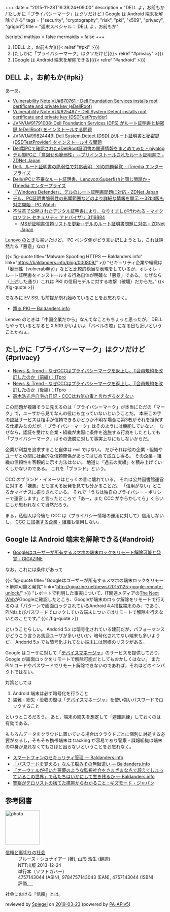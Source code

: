 +++
date = "2015-11-28T19:39:24+09:00"
description = "DELL よ，お前もか / たしかに「プライバシーマーク」はクソだけど / Google は Android 端末を解除できる"
tags = ["security", "cryptography", "risk", "pki", "x509", "privacy", "grigori"]
title = "週末スペシャル： DELL よ，お前もか"

[scripts]
  mathjax = false
  mermaidjs = false
+++

1. [DELL よ，お前もか]({{< relref "#pki" >}})
1. [たしかに「プライバシーマーク」はクソだけど]({{< relref "#privacy" >}})
1. [Google は Android 端末を解除できる]({{< relref "#android" >}})

## DELL よ，お前もか{#pki}

あーあ。

- [Vulnerability Note VU#870761 - Dell Foundation Services installs root certificate and private key (eDellRoot)](http://www.kb.cert.org/vuls/id/870761)
- [Vulnerability Note VU#925497 - Dell System Detect installs root certificate and private key (DSDTestProvider)](http://www.kb.cert.org/vuls/id/925497)
- [JVNVU#91791008: Dell Foundation Services (DFS) がルート証明書と秘密鍵 (eDellRoot) をインストールする問題](http://jvn.jp/vu/JVNVU91791008/)
- [JVNVU#99824449: Dell System Detect (DSD) がルート証明書と秘密鍵 (DSDTestProvider) をインストールする問題](http://jvn.jp/vu/JVNVU99824449/)
- [Dell製PCで確認されたeDellRoot証明書の関連情報をまとめてみた - piyolog](http://d.hatena.ne.jp/Kango/20151124/1448366156)
- [デル製PCに「意図せぬ脆弱性」--プリインストールされたルート証明書で - ZDNet Japan](http://japan.zdnet.com/article/35073924/)
- [Dell、ルート証明書の脆弱性で対応表明　別の問題発覚 - ITmedia エンタープライズ](http://www.itmedia.co.jp/enterprise/articles/1511/25/news055.html)
- [DellのPCに不審なルート証明書、LenovoのSuperfishと同じ問題か - ITmedia エンタープライズ](http://www.itmedia.co.jp/enterprise/articles/1511/24/news048.html)
- [「Windows Defender」、デルのルート証明書問題に対応 - ZDNet Japan](http://japan.zdnet.com/article/35074095/)
- [デル、PC証明書脆弱性の影響範囲などのより詳細な情報を開示 ～32bit版も対応開始 - PC Watch](http://pc.watch.impress.co.jp/docs/news/20151201_733070.html)
- [不注意で公開されたデジタル証明書により、なりすましが行われる - マイクロソフト セキュリティ アドバイザリ 3119884](https://technet.microsoft.com/ja-jp/library/security/3119884)
    - [MSが証明書信頼リストを更新--デルのルート証明書問題に対応 - ZDNet Japan](http://japan.zdnet.com/article/35074332/)

[Lenovo のとき](https://baldanders.info/blog/000809/)も書いたけど， PC ベンダ側がどう言い訳しようとも，これは純然たる「悪意」なの！

{{< fig-quote title="Malware Spoofing HTTPS — Baldanders.info" link="https://baldanders.info/blog/000809/" >}}
<q>セキュリティ企業や組織は「脆弱性（vulnerability）」などと比較的穏当な表現をしているが，オレオレ・ルート証明書をインストールする行為自体が明確な「悪意」である。 なぜなら（上述した通り）これは PKI の信用モデルに対する攻撃（破壊）だからだ。</q>
{{< /fig-quote >}}

ちなみに EV SSL も前提が崩れ始めていることをお忘れなく。

- [踊る PKI — Baldanders.info](https://baldanders.info/blog/000828/)

Lenovo のときは「中国企業だから」なんてなこともちょっと思ったが， DELL もやっているとなると X.509 がいよいよ「バベルの塔」になる日も近いということかねぇ。

## たしかに「プライバシーマーク」はクソだけど{#privacy}

- [News ＆ Trend - なぜCCCはプライバシーマークを返上し、T会員規約を改訂したのか（前編）：ITpro](http://itpro.nikkeibp.co.jp/atcl/column/14/346926/112000384/?rt=nocnt)
- [News ＆ Trend - なぜCCCはプライバシーマークを返上し、T会員規約を改訂したのか（後編）：ITpro](http://itpro.nikkeibp.co.jp/atcl/column/14/346926/112600387/?cx)
- [高木浩光＠自宅の日記 - CCCはお気の毒と言わざるをえない](http://takagi-hiromitsu.jp/diary/20151121.html#p01)

この問題が複雑そうに見えるのは「プライバシーマーク」が本当にただの「マーク」で，ユーザから見てなんの役にも立っていないということだ。
本来この手の認証サービスは相手が信頼できるかどうか不明な場合に第3者がそれを担保する仕組みなのだが，「プライバシーマーク」はそのようには機能していない。
なぜなら，認証を受けた企業・組織が実際に条件を逸脱する行為をしたとしても「プライバシーマーク」はその逸脱に対して事実上なにもしないからだ。

企業が利益を追求すること自体は evil ではない。
だがそれは他の企業・組織やユーザとの間に社会的な信頼関係があってはじめて成立し得る。
その企業・組織の信頼性を客観的に示す方法はない。
地道に「過去の実績」を積み上げていくしかないのである。
これを「ブランド」という。

CCC のブランド・イメージはとっくの昔に壊れている。
それは公共図書館運営に対する「嫌悪」とも言える反発を見ても分かることだ。
「信用がない」どころかマイナスに振りきれている。
それで「うちは独自のプライバシー・ポリシーで運営します」と言ったところで「あー，また CCC がやらかしてら」くらいにしか思われなくて当然だろう。

まぁ，私個人は今後も CCC は（プライバシー情報の運用に対して）信用しないし， [CCC に加担する企業・組織](http://nukalumix.hateblo.jp/entry/tcardoptoutlist)も信用しない。

## Google は Android 端末を解除できる{#android}

- [Googleはユーザーが所有するスマホの端末ロックをリモート解除可能と発覚 - GIGAZINE](http://gigazine.net/news/20151125-google-remote-unlock/)

なお，これには条件があって

{{< fig-quote title="Googleはユーザーが所有するスマホの端末ロックをリモート解除可能と発覚" link="http://gigazine.net/news/20151125-google-remote-unlock/" >}}
<q>レポートで判明した事実について、IT関連メディアの<a href="http://thenextweb.com/google/2015/11/22/google-can-remotely-bypass-the-passcode-of-at-least-74-of-android-devices-if-ordered/">The Next Web</a>がGoogleに確認したところ、Googleが端末のロック解除をリモートで行えるのは「パターンで画面ロックされているAndroid 4.4搭載端末のみ」であり、PINおよびパスワードでロックしている端末についてはリモートで解除を行えないとのことです。</q>
{{< /fig-quote >}}

ということらしい。
Andorid 5.x は暗号化されている建前だが，パフォーマンスがどうこう言うお馬鹿ユーザが多いせいか，暗号化されてない端末も多いようだ。
Andorid 5.x でも暗号化されてない端末には同様のリスクがある。

Google はユーザに対して「[デバイスマネージャ](https://www.google.com/android/devicemanager)」のサービスを提供しており， Google が画面ロックをリモートで解除可能だとしてもおかしくはない。
また PIN コードやパスワードでリモート解除できないのであれば，それほどのインパクトではない。

対策としては

1. Android 端末は必ず暗号化を行うこと
1. 盗難・紛失・没収の際は「[デバイスマネージャ](https://www.google.com/android/devicemanager)」を使い強いパスワードでロックすること

というところだろう。
あと，端末の紛失を想定して「避難訓練」しておくのは有効である。

もちろんデータをクラウドに置いている場合はクラウドごとに個別に対処する必要があるし，そもそも携帯端末は tracking が容易であり警察・諜報組織は端末の中身が見れなくてもさほど困らないということをお忘れなく。

- [スマートフォンのセキュリティ管理 — Baldanders.info](https://baldanders.info/blog/000516/)
- [「パスワードを覚える」なんて脳みその無駄遣い — Baldanders.info](https://baldanders.info/blog/000739/)
- [「オーウェルが描いた悪夢のような監視社会をさまざまな点で超えてしまっているこの世界」で私たちはいかにして生き残るか — Baldanders.info](https://baldanders.info/blog/000768/)
- [警察がテロリストの捨てた携帯からわかること : ギズモード・ジャパン](http://www.gizmodo.jp/2015/11/what-police-can-learn-from-a-terrorist.html)

## 参考図書

<div class="hreview">
  <div class="photo"><a class="item url" href="https://www.amazon.co.jp/dp/4757143044?tag=baldandersinf-22&linkCode=ogi&th=1&psc=1"><img src="https://m.media-amazon.com/images/I/413qoSjODUL._SL160_.jpg" width="108" alt="photo"></a></div>
  <dl class="fn">
    <dt><a href="https://www.amazon.co.jp/dp/4757143044?tag=baldandersinf-22&linkCode=ogi&th=1&psc=1">信頼と裏切りの社会</a></dt>
    <dd>ブルース・シュナイアー (著), 山形 浩生 (翻訳)</dd>
    <dd>NTT出版 2013-12-24</dd>
    <dd>単行本（ソフトカバー）</dd>
    <dd>4757143044 (ASIN), 9784757143043 (EAN), 4757143044 (ISBN)</dd>
    <dd>評価<abbr class="rating fa-sm" title="5">&nbsp;<i class="fas fa-star"></i>&nbsp;<i class="fas fa-star"></i>&nbsp;<i class="fas fa-star"></i>&nbsp;<i class="fas fa-star"></i>&nbsp;<i class="fas fa-star"></i></abbr></dd>
  </dl>
  <p class="description">社会における「信頼」とは。</p>
  <p class="powered-by">reviewed by <a href='#maker' class='reviewer'>Spiegel</a> on <abbr class="dtreviewed" title="2019-03-23">2019-03-23</abbr> (powered by <a href="https://affiliate.amazon.co.jp/assoc_credentials/home">PA-APIv5</a>)</p>
</div>
